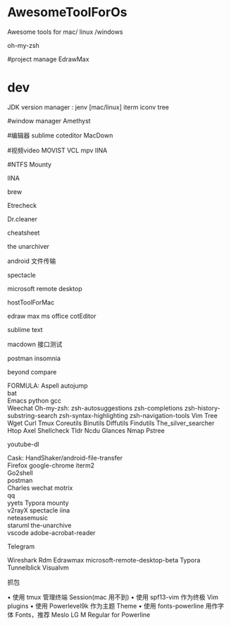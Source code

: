 # AwesomeToolForOs
Awesome tools for mac/ linux /windows

oh-my-zsh

#project manage
EdrawMax


# dev
JDK version manager : jenv [mac/linux]
iterm
iconv
tree

#window manager
Amethyst

#编辑器
sublime
coteditor
MacDown



#视频video
MOVIST
VCL
mpv
IINA

#NTFS
Mounty


IINA

brew

Etrecheck

Dr.cleaner

cheatsheet

the unarchiver

android 文件传输

spectacle

microsoft remote desktop

hostToolForMac

edraw max
ms office
cotEditor

sublime text

macdown 
接口测试

postman
insomnia

beyond compare





FORMULA:
Aspell
autojump				
bat					
Emacs
python
gcc				
Weechat
Oh-my-zsh:
	zsh-autosuggestions
	zsh-completions
	zsh-history-substring-search
	zsh-syntax-highlighting
	zsh-navigation-tools
Vim
Tree
Wget
Curl
Tmux
Coreutils
Binutils
Diffutils
Findutils
The_silver_searcher
Htop
Axel
Shellcheck
Tldr
Ncdu
Glances
Nmap
Pstree




 youtube-dl

Cask:
HandShaker/android-file-transfer   
Firefox
google-chrome
iterm2                
Go2shell   
postman   
Charles
wechat
motrix                   
qq                       
yyets
Typora
mounty                   
v2rayX
spectacle
iina                     
neteasemusic             
staruml
the-unarchive  
vscode
adobe-acrobat-reader

Telegram


Wireshark
Rdm
Edrawmax
microsoft-remote-desktop-beta
Typora
Tunnelblick
Visualvm


抓包




• 使用 tmux 管理终端 Session(mac 用不到)
• 使用 spf13-vim 作为终极 Vim plugins
• 使用 Powerlevel9k 作为主题 Theme
• 使用 fonts-powerline 用作字体 Fonts，推荐 Meslo LG M Regular for Powerline



